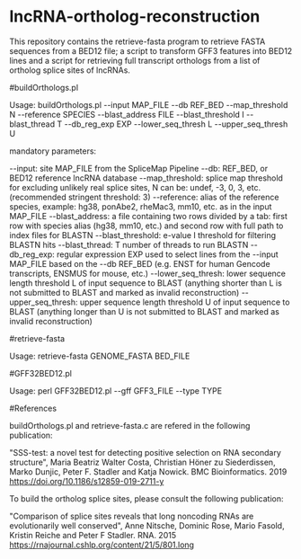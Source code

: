 # lncRNA-ortholog-reconstruction

This repository contains the retrieve-fasta program to retrieve FASTA sequences from a BED12 file; a script to transform GFF3 features into BED12 lines and a script for retrieving full transcript orthologs from a list of ortholog splice sites of lncRNAs.

#buildOrthologs.pl

Usage: buildOrthologs.pl --input MAP_FILE --db REF_BED --map_threshold N --reference SPECIES --blast_address FILE --blast_threshold I --blast_thread T --db_reg_exp EXP --lower_seq_thresh L --upper_seq_thresh U

mandatory parameters:

--input: site MAP_FILE from the SpliceMap Pipeline
--db: REF_BED, or BED12 reference lncRNA database
--map_threshold: splice map threshold for excluding unlikely real splice sites, N can be: undef, -3, 0, 3, etc. (recommended stringent threshold: 3)
--reference: alias of the reference species, example: hg38, ponAbe2, rheMac3, mm10, etc. as in the input MAP_FILE
--blast_address: a file containing two rows divided by a tab: first row with species alias (hg38, mm10, etc.) and second row with full path to index files for BLASTN
--blast_threshold: e-value I threshold for filtering BLASTN hits
--blast_thread: T number of threads to run BLASTN
--db_reg_exp: regular expression EXP used to select lines from the --input MAP_FILE based on the --db REF_BED (e.g. ENST for human Gencode transcripts, ENSMUS for mouse, etc.)
--lower_seq_thresh: lower sequence length threshold L of input sequence to BLAST (anything shorter than L is not submitted to BLAST and marked as invalid reconstruction)
--upper_seq_thresh: upper sequence length threshold U of input sequence to BLAST (anything longer than U is not submitted to BLAST and marked as invalid reconstruction)

#retrieve-fasta

Usage: retrieve-fasta GENOME_FASTA BED_FILE

#GFF32BED12.pl

Usage: perl GFF32BED12.pl --gff GFF3_FILE --type TYPE

#References

buildOrthologs.pl and retrieve-fasta.c are refered in the following publication:

"SSS-test: a novel test for detecting positive selection on RNA secondary structure", Maria Beatriz Walter Costa, Christian Höner zu Siederdissen, Marko Dunjic, Peter F. Stadler and Katja Nowick. BMC Bioinformatics. 2019
  https://doi.org/10.1186/s12859-019-2711-y

To build the ortholog splice sites, please consult the following publication:

"Comparison of splice sites reveals that long noncoding RNAs are evolutionarily well conserved", Anne Nitsche, Dominic Rose, Mario Fasold, Kristin Reiche and Peter F Stadler. RNA. 2015
  https://rnajournal.cshlp.org/content/21/5/801.long
  
